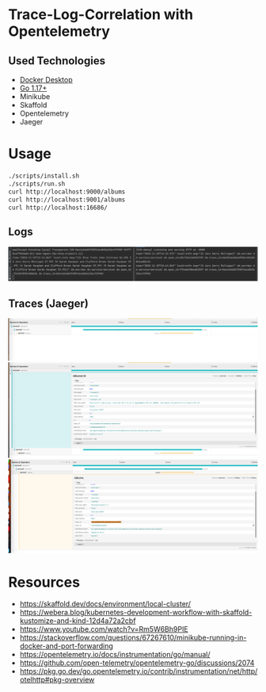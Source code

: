 
# Trace-Log-Correlation with Opentelemetry

## Used Technologies

* [Docker Desktop](https://www.docker.com/products/docker-desktop/)
* [Go 1.17+](https://go.dev/doc/install)
* Minikube
* Skaffold
* Opentelemetry
* Jaeger


# Usage

```
./scripts/install.sh
./scripts/run.sh
curl http://localhost:9000/albums
curl http://localhost:9001/albums
curl http://localhost:16686/
```

## Logs
![img.png](assets/img.png)

## Traces (Jaeger)
![img_1.png](assets/img_1.png)
![img_2.png](assets/img_2.png)
![img_3.png](assets/img_3.png)


# Resources

* https://skaffold.dev/docs/environment/local-cluster/
* https://webera.blog/kubernetes-development-workflow-with-skaffold-kustomize-and-kind-12d4a72a2cbf
* https://www.youtube.com/watch?v=Rm5W6Bh9PIE
* https://stackoverflow.com/questions/67267610/minikube-running-in-docker-and-port-forwarding
* https://opentelemetry.io/docs/instrumentation/go/manual/
* https://github.com/open-telemetry/opentelemetry-go/discussions/2074
* https://pkg.go.dev/go.opentelemetry.io/contrib/instrumentation/net/http/otelhttp#pkg-overview